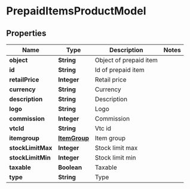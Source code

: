 
# PrepaidItemsProductModel

## Properties
Name | Type | Description | Notes
------------ | ------------- | ------------- | -------------
**object** | **String** | Object of prepaid item | 
**id** | **String** | Id of prepaid item | 
**retailPrice** | **Integer** | Retail price | 
**currency** | **String** | Currency | 
**description** | **String** | Description | 
**logo** | **String** | Logo | 
**commission** | **Integer** | Commission | 
**vtcId** | **String** | Vtc id | 
**itemgroup** | [**ItemGroup**](ItemGroup.md) | Item group | 
**stockLimitMax** | **Integer** | Stock limit max | 
**stockLimitMin** | **Integer** | Stock limit min | 
**taxable** | **Boolean** | Taxable | 
**type** | **String** | Type | 



